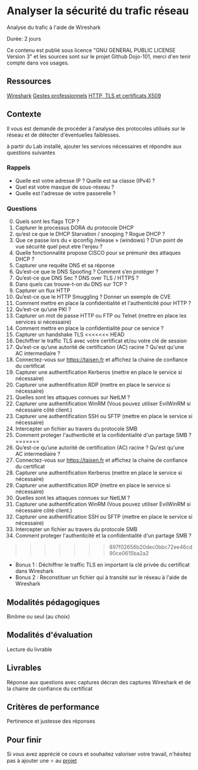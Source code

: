 # Analyser la sécurité du trafic réseau

Analyse du trafic à l'aide de Wireshark

Durée: 2 jours

Ce contenu est publié sous licence "GNU GENERAL PUBLIC LICENSE Version 3" et les sources sont sur le projet Github Dojo-101, merci d'en tenir compte dans vos usages.

## Ressources

[Wireshark](https://www.wireshark.org/download.html)
[Gestes professionnels](https://github.com/Aif4thah/Dojo-101)
[HTTP, TLS et certificats X509](https://github.com/Aif4thah/VulnerableLightApp)

## Contexte

Il vous est demandé de procéder à l'analyse des protocoles utilisés sur le réseau et de détecter d'éventuelles faiblesses.

à partir du Lab installé, ajouter les services nécessaires et répondre aux questions suivantes 

### Rappels

* Quelle est votre adresse IP ? Quelle est sa classe (IPv4) ?
* Quel est votre masque de sous-réseau ?
* Quelle est l'adresse de votre passerelle ?

### Questions

0. Quels sont les flags TCP ? 
1. Capturer le processus DORA du protocole DHCP
2. qu’est ce que le DHCP Starvation / snooping ? Rogue DHCP ?
3. Que ce passe lors du « ipconfig /release » (windows) ? D’un point de vue sécurité quel peut etre l'enjeu ? 
4. Quelle fonctionnalité propose CISCO pour se prémunir des attaques DHCP ? 
5. Capturer une requête DNS et sa réponse
6. Qu’est-ce que le DNS Spoofing ? Comment s’en protéger ?
7. Qu’est-ce que DNS Sec ? DNS over TLS / HTTPS ?
8. Dans quels cas trouve-t-on du DNS sur TCP ?
9. Capturer un flux HTTP
10. Qu’est-ce que le HTTP Smuggling ? Donner un exemple de CVE
11. Comment mettre en place la confidentialité et l'authenticité pour HTTP ?
12. Qu’est-ce qu’une PKI ?
13. Capturer un mot de passe HTTP ou FTP ou Telnet (mettre en place les services si nécessaire)
14. Comment mettre en place la confidentialité pour ce service ? 
15. Capturer un handshake TLS
<<<<<<< HEAD
16. Déchiffrer le traffic TLS avec votre certificat et/ou votre clé de session
17. Qu’est-ce qu’une autorité de certification (AC) racine ? Qu'est qu'une AC intermediaire ?
18. Connectez-vous sur https://taisen.fr et affichez la chaine de confiance du certificat
19. Capturer une authentification Kerberos (mettre en place le service si nécessaire)
20. Capturer une authentification RDP (mettre en place le service si nécessaire)
21. Quelles sont les attaques connues sur NetLM ?
22. Capturer une authentification WinRM (Vous pouvez utiliser EvilWinRM si nécessaire côté client.)
23. Capturer une authentification SSH ou SFTP (mettre en place le service si nécessaire)
24. Intercepter un fichier au travers du protocole SMB
25. Comment proteger l'authenticité et la confidentialité d'un partage SMB ?
=======
16. Qu’est-ce qu’une autorité de certification (AC) racine ? Qu'est qu'une AC intermediaire ?
17. Connectez-vous sur https://taisen.fr et affichez la chaine de confiance du certificat
18. Capturer une authentification Kerberos (mettre en place le service si nécessaire)
19. Capturer une authentification RDP (mettre en place le service si nécessaire)
20. Quelles sont les attaques connues sur NetLM ?
21. Capturer une authentification WinRM (Vous pouvez utiliser EvilWinRM si nécessaire côté client.)
22. Capturer une authentification SSH ou SFTP (mettre en place le service si nécessaire)
23. Intercepter un fichier au travers du protocole SMB
24. Comment proteger l'authenticité et la confidentialité d'un partage SMB ?
>>>>>>> 897f02656b20dec0bbc72ee46cd90ce0615ba2a2

* Bonus 1 : Déchiffrer le traffic TLS en important la clé privée du certificat dans Wireshark
* Bonus 2 : Reconstituer un fichier qui à transité sur le réseau à l'aide de Wireshark

## Modalités pédagogiques

Binôme ou seul (au choix)

## Modalités d'évaluation

Lecture du livrable

## Livrables

Réponse aux questions avec captures décran des captures Wireshark et de la chaine de confiance du certificat

## Critères de performance

Pertinence et justesse des réponses

## Pour finir

Si vous avez apprécié ce cours et souhaitez valoriser votre travail, n'hésitez pas à ajouter une ⭐ au [projet](https://github.com/Aif4thah/Dojo-101)